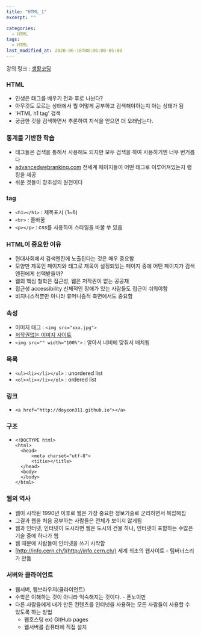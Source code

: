 ```yaml
---
title: "HTML_1"
excerpt: ""

categories:
  - HTML
tags:
  - HTML
last_modified_at: 2020-06-18T08:06:00-05:00
---
```


강의 링크 : [생활코딩](https://opentutorials.org/course/3084)

### HTML

- 인생은 태그를 배우기 전과 후로 나뉜다?
- 아무것도 모르는 상태에서 뭘 어떻게 공부하고 검색해야하는지 아는 상태가 됨
- 'HTML h1 tag' 검색
- 궁금한 것을 검색하면서 추론하여 지식을 얻으면 더 오래남는다.

### 통계를 기반한 학습

- 태그들은 검색을 통해서 사용해도 되지만 모두 검색을 하여 사용하기엔 너무 번거롭다
- [advancedwebranking.com](advancedwebranking.com) 전세계 페이지들이 어떤 태그로 이루어져있는지 랭킹을 제공
- 쉬운 것들이 창조성의 원천이다

### **tag**

- `<h1></h1>` : 제목표시 (1~6)
- `<br>` : 줄바꿈
- `<p></p>` : css를 사용하여 스타일을 바꿀 쑤 있음

### HTML이 중요한 이유

- 현대사회에서 검색엔진에 노출된다는 것은 매우 중요함
- 모양만 제목인 페이지와 태그로 제목이 설정되있는 페이지 중에 어떤 페이지가 검색 엔진에게 선택받을까?
- 웹의 핵심 철학은 접근성, 웹은 저작권이 없는 공공재
- 접근성 accessibility 신체적인 장애가 있는 사람들도 접근이 쉬워야함
- 비지니스적뿐만 아니라 휴머니즘적 측면에서도 중요함

### 속성

- 이미지 태그 : `<img src="xxx.jpg">`
- [저작권없는 이미지 사이트](unsplash.com)
- `<img src="" width="100%">` : 알아서 너비에 맞춰서 배치됨

### 목록

- `<ul><li></li></ul>` : unordered list
- `<ol><li></li></ol>` : ordered list

### 링크

- `<a href="http://doyeon311.github.io"></a>`

### 구조

- ```
  <!DOCTYPE html>
  <html>
  	<head>
  		<meta charset="utf-8">
  		<titie></title>
  	</head>
  	<body>
  	</body>
  </html>
  ```

### 웹의 역사

- 웹이 시작된 1990년 이후로 웹은 가장 중요한 정보기술로 군리하면서 복잡해짐
- 그결과 웹을 처음 공부하는 사람들은 전체가 보이지 않게됨
- 웹과 인터넷, 인터넷이 도시라면 웹은 도시의 건물 하나, 인터넷이 포함하는 수많은 기술 중에 하나가 웹
- 웹 때문에 사람들이 인터넷을 쓰기 시작함
- [http://info.cern.ch/](http://info.cern.ch/) 세계 최초의 웹사이트 - 팀버너스리가 만듦

### 서버와 클라이언트

- 웹서버, 웹브라우저(클라이언트)
- 수학은 이해하는 것이 아니라 익숙해지는 것이다. - 폰노이만
- 다른 사람들에게 내가 만든 컨텐츠를 인터넷을 사용하는 모든 사람들이 사용할 수 있도록 하는 방법
  - 웹호스팅 ex) GitHub pages
  - 웹서버를 컴퓨터에 직접 설치
